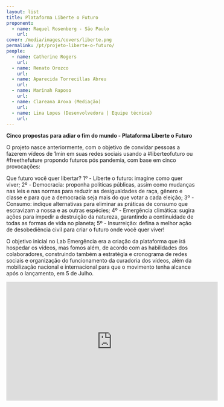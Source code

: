```yaml
---
layout: list
title: Plataforma Liberte o Futuro
proponent:
  - name: Raquel Rosenberg - São Paulo 
    url:  
cover: /media/images/covers/liberte.png
permalink: /pt/projeto-liberte-o-futuro/
people:
  - name: Catherine Rogers 
    url:  
  - name: Renato Orozco
    url:
  - name: Aparecida Torrecillas Abreu
    url: 
  - name: Marinah Raposo
    url: 
  - name: Clareana Aroxa (Mediação)
    url: 
  - name: Lina Lopes (Desenvolvedora | Equipe técnica)
    url: 
---
```


**Cinco propostas para adiar o fim do mundo - Plataforma Liberte o Futuro**

O projeto nasce anteriormente, com o objetivo de convidar pessoas a fazerem vídeos de 1min em suas redes sociais usando a #liberteofuturo ou #freethefuture propondo futuros pós pandemia, com base em cinco provocações:
  
Que futuro você quer libertar?
1º - Liberte o futuro: imagine como quer viver;
2º - Democracia: proponha políticas públicas, assim como mudanças nas leis e nas normas para reduzir as desigualdades de raça, gênero e classe e para que a democracia seja mais do que votar a cada eleição;
3º - Consumo: indique alternativas para eliminar as práticas de consumo que escravizam a nossa e as outras espécies;
4º - Emergência climática: sugira ações para impedir a destruição da natureza, garantindo a continuidade de todas as formas de vida no planeta;
5º - Insurreição: defina a melhor ação de desobediência civil para criar o futuro onde você quer viver!
  
O objetivo inicial no Lab Emergência era a criação da plataforma que irá hospedar os vídeos, mas fomos além, de acordo com as habilidades dos colaboradores, construindo também a estratégia e cronograma de redes sociais e organização do funcionamento da curadoria dos vídeos, além da mobilização nacional e internacional para que o movimento tenha alcance após o lançamento, em 5 de Julho.

<div class="video-wrapper video-wrapper-16x9">
<iframe width="560" height="315" src="https://www.youtube.com/embed/drXsfDAHq18" frameborder="0" allow="accelerometer; autoplay; encrypted-media; gyroscope; picture-in-picture" allowfullscreen></iframe></div>